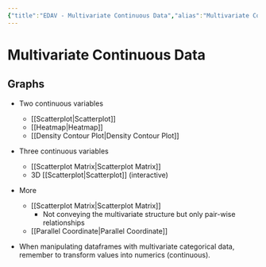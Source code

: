 ```yaml
---
{"title":"EDAV - Multivariate Continuous Data","alias":"Multivariate Continuous Data","type":"note","created":"2022-10-13T02:31:53","modified":"2022-10-21T15:31:17","dg-publish":true,"sup":{},"state":"done","permalink":"/edav-multivariate-continuous-data/","dgPassFrontmatter":true,"updated":"2022-10-21T15:31:17"}
---
```



# Multivariate Continuous Data

## Graphs

- Two continuous variables
    - [[Scatterplot\|Scatterplot]]
    - [[Heatmap\|Heatmap]]
    - [[Density Contour Plot\|Density Contour Plot]]
- Three continuous variables
    - [[Scatterplot Matrix\|Scatterplot Matrix]]
    - 3D [[Scatterplot\|Scatterplot]] (interactive)
- More
    - [[Scatterplot Matrix\|Scatterplot Matrix]]
        - Not conveying the multivariate structure but only pair-wise relationships
    - [[Parallel Coordinate\|Parallel Coordinate]]

- <span class="alt-check alt-check-tip">When manipulating dataframes with multivariate categorical data, remember to transform values into numerics (continuous).</span>
